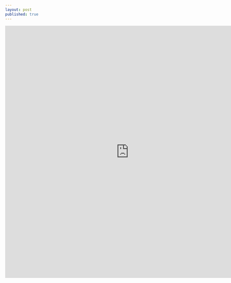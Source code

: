 ```yaml
---
layout: post
published: true
---
```

<embed src="http://files.qdi5.com/1%EF%BC%9A%E7%90%86%E8%B4%A2%E7%AC%AC%E4%B8%80%E6%AD%A5%EF%BC%8C%E6%8B%92%E7%BB%9D%E2%80%9C%E7%A9%B7%E4%BA%BA%E6%80%9D%E7%BB%B4%E2%80%9D.pdf" width="800" height="820" 
 type="application/pdf">